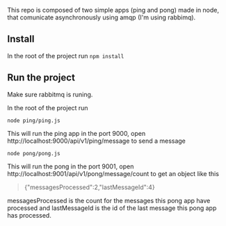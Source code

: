 This repo is composed of two simple apps (ping and pong) made in node, that comunicate asynchronously using amqp (I'm using rabbimq).

## Install
 In the root of the project run
 ``
 npm install
 ``

## Run the project

Make sure rabbitmq is runing.

 In the root of the project run

 ``
 node ping/ping.js
 ``

This will run the ping app in the port 9000, open http://localhost:9000/api/v1/ping/message
 to send a message
 
 ```
 node pong/pong.js
 ```
 This will run the pong in the port 9001, open http://localhost:9001/api/v1/pong/message/count
 to get an object like this 

>{"messagesProcessed":2,"lastMessageId":4}

messagesProcessed is the count for the messages this pong app have processed and lastMessageId is the id of the last message this pong app has processed.